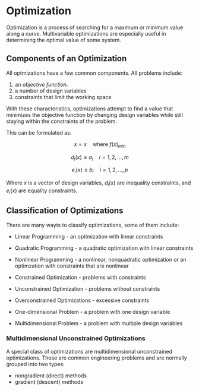 # Optimization

Optimization is a process of searching for a maximum or minimum value along a curve. Multivariable optimizations are especially useful in determining the optimal value of some system.

## Components of an Optimization

All optmizations have a few common components. All problems include:

1. an *objective function*.
2. a number of design variables
3. constraints that limit the working space

With these characteristics, optimizations attempt to find a value that minimizes the objective function by changing design variables while still staying within the constraints of the problem.

This can be formulated as:

$$
x = x \quad \text{where } f(x)_{min}
$$

$$
d_i(x) \leq a_i \quad i = 1,2,...,m
$$

$$
e_i(x) \leq b_i \quad i = 1,2,...,p
$$

Where $x$ is a vector of design variables, $d_i(x)$ are inequality constraints, and $e_i(x)$ are equality constraints.

## Classification of Optimizations

There are many wayts to classify optimizations, some of them include:

- Linear Programming - an optimization with linear constraints
- Quadratic Programming - a quadratic optimization with linear constraints
- Nonlinear Programming - a nonlinear, nonquadratic optimization or an optimzation with constraints that are nonlinear

- Constrained Optimization - problems with constraints
- Unconstrained Optimization - problems without constraints
- Overconstrained Optimizations - excessive constraints

- One-dimensional Problem - a problem with one design variable
- Multidimensional Problem - a problem with multiple design variables

### Multidimensional Unconstrained Optimizations

A special class of optimizations are multidimensional unconstrained optimizations. These are common engineering problems and are normally grouped into two types:

- nongradient (direct) methods
- gradient (descent) methods
